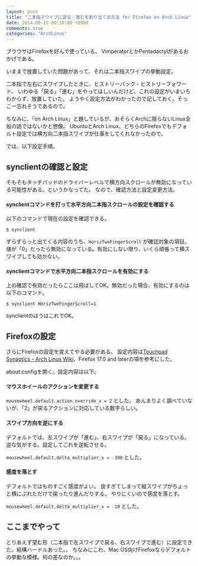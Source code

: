 ```yaml
---
layout: post
title: "二本指スワイプに戻る／進むを割り当てる方法 for Firefox on Arch Linux"
date: 2014-09-15 00:30:08 +0900
comments: true
categories: "ArchLinux"
---
```


ブラウザはFirefoxを好んで使っている。
VimperatorとかPentadactylがあるおかげである。

いままで放置していた問題があって、それは二本指スワイプの挙動設定。

二本指で左右にスワイプしたときに、ヒストリーバック・ヒストリーフォワード、
いわゆる「戻る」「進む」をやってほしいんだけど、これの設定がいまいちわからず、放置していた。
ようやく設定方法がわかったので記しておく。そっこー忘れそうであるので。

ちなみに、「on Arch Linux」と題しているが、おそらくArchに限らないLinux全般の話ではないかと想像。
UbuntuとArch Linux、どちらのFirefoxでもデフォルト設定では横方向二本指スワイプが仕事をしてくれなかったので。

では、以下設定手順。

## synclientの確認と設定

そもそもタッチパッドのドライバーレベルで横方向スクロールが無効になっている可能性がある。というかなってた。
なので、確認方法と設定変更方法。

#### synclientコマンドを打って水平方向二本指スクロールの設定を確認する

以下のコマンドで現在の設定を確認できる。

`$ synclient`

ずらずらっと出てくる内容のうち、`HorizTwoFingerScroll` が確認対象の項目。
値が「0」だったら無効になっている。有効にしない限り、いくら頑張って横スワイプしても効かない。

#### synclientコマンドで水平方向二本指スクロールを有効にする

上の確認で有効だったらここは飛ばしてOK。無効だった場合、有効にするのは以下のコマンド。

`$ synclient HorizTwoFingerScroll=1`

synclientのほうはこれでOK。

## Firefoxの設定

さらにFirefoxの設定を変えてやる必要がある。
設定内容は[Touchpad Synaptics - Arch Linux Wiki](https://wiki.archlinux.org/index.php/Touchpad_Synaptics)、Firefox 17.0 and laterの項を参考にした。

about:configを開く。設定内容は以下。

#### マウスホイールのアクションを変更する

`mousewheel.default.action.override_x = 2` とした。
あんまりよく調べていないが、「2」が戻るアクションに対応している数字らしい。

#### スワイプ方向を逆にする

デフォルトでは、左スワイプが「進む」、右スワイプが「戻る」になっている。
逆な気がする。設定してこれを逆転させる。

`mousewheel.default.delta_multiplier_x = -100` とした。

#### 感度を落とす

デフォルトではものすごく感度がよい。
良すぎてしまって縦スワイプがちょっと横にぶれただけで戻ったり進んだりする。
やりにくいので感度を落とす。

`mousewheel.default.delta_multiplier_x = -10` とした。

## ここまでやって

とりあえず望む形（二本指で左スワイプで戻る、右スワイプで進む）に設定できた。結構ハードルあった。。
ちなみにこれ、Mac OS向けFirefoxならデフォルトの挙動な模様。何の差なのか。。。

